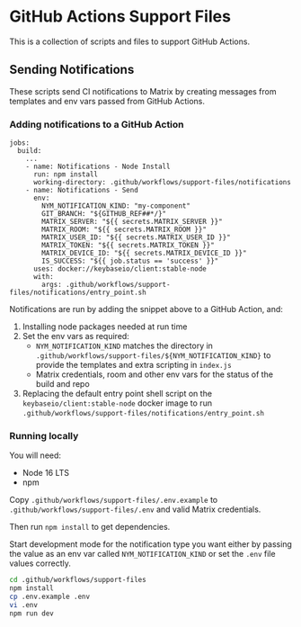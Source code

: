 # GitHub Actions Support Files

This is a collection of scripts and files to support GitHub Actions.

## Sending Notifications

These scripts send CI notifications to Matrix by creating messages from templates and env vars passed from GitHub Actions.

### Adding notifications to a GitHub Action

```
jobs:
  build:
    ...
    - name: Notifications - Node Install
      run: npm install
      working-directory: .github/workflows/support-files/notifications
    - name: Notifications - Send
      env:
        NYM_NOTIFICATION_KIND: "my-component"
        GIT_BRANCH: "${GITHUB_REF##*/}"
        MATRIX_SERVER: "${{ secrets.MATRIX_SERVER }}"
        MATRIX_ROOM: "${{ secrets.MATRIX_ROOM }}"
        MATRIX_USER_ID: "${{ secrets.MATRIX_USER_ID }}"
        MATRIX_TOKEN: "${{ secrets.MATRIX_TOKEN }}"
        MATRIX_DEVICE_ID: "${{ secrets.MATRIX_DEVICE_ID }}"
        IS_SUCCESS: "${{ job.status == 'success' }}"
      uses: docker://keybaseio/client:stable-node
      with:
        args: .github/workflows/support-files/notifications/entry_point.sh
```

Notifications are run by adding the snippet above to a GitHub Action, and:

1. Installing node packages needed at run time
2. Set the env vars as required:
    - `NYM_NOTIFICATION_KIND` matches the directory in `.github/workflows/support-files/${NYM_NOTIFICATION_KIND}` to provide the templates and extra scripting in `index.js`
    - Matrix credentials, room and other env vars for the status of the build and repo
3. Replacing the default entry point shell script on the `keybaseio/client:stable-node` docker image to run `.github/workflows/support-files/notifications/entry_point.sh`

### Running locally

You will need:
- Node 16 LTS
- npm

Copy `.github/workflows/support-files/.env.example` to `.github/workflows/support-files/.env` and valid Matrix credentials.

Then run `npm install` to get dependencies.

Start development mode for the notification type you want either by passing the value as an env var called `NYM_NOTIFICATION_KIND` or set the `.env` file values correctly.

```bash
cd .github/workflows/support-files
npm install
cp .env.example .env
vi .env
npm run dev
```
